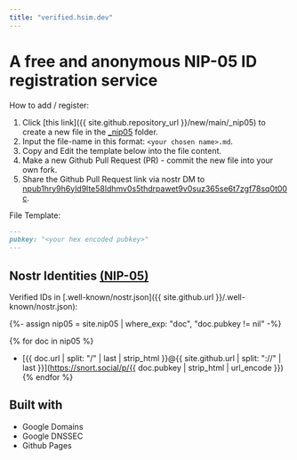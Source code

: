 ```yaml
---
title: "verified.hsim.dev"
---
```

# A free and anonymous NIP-05 ID registration service

How to add / register:
1. Click [this link]({{ site.github.repository_url }}/new/main/_nip05) to create a new file in the [_nip05](_nip05) folder.
1. Input the file-name in this format: `<your chosen name>.md`.
1. Copy and Edit the template below into the file content.
1. Make a new Github Pull Request (PR) - commit the new file into your own fork.
1. Share the Github Pull Request link via nostr DM to [npub1hry9h6yld9lte58ldhmv0s5thdrpawet9v0suz365se6t7zgf78sq0t00c](https://dsh.re/a9ff9).

File Template:
```md
---
pubkey: "<your hex encoded pubkey>"
---
```


## Nostr Identities [(NIP-05)](https://metadata.nostr.com/)

Verified IDs in [.well-known/nostr.json]({{ site.github.url }}/.well-known/nostr.json):

{%- assign nip05 = site.nip05 | where_exp: "doc", "doc.pubkey != nil" -%}

{% for doc in nip05 %}
  * [{{ doc.url | split: "/" | last | strip_html }}@{{ site.github.url | split: "://" | last }}](https://snort.social/p/{{ doc.pubkey | strip_html | url_encode }})
{% endfor %}


## Built with
- Google Domains
- Google DNSSEC
- Github Pages
